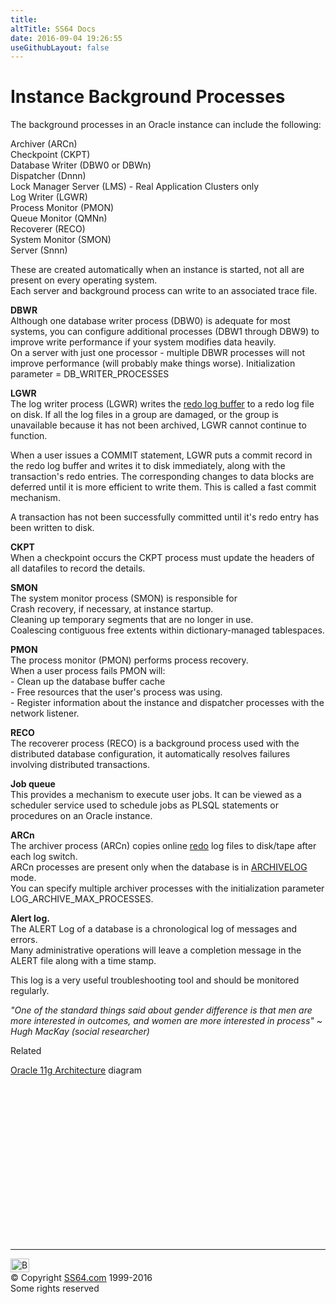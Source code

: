 ```yaml
---
title:
altTitle: SS64 Docs
date: 2016-09-04 19:26:55
useGithubLayout: false
---
```

<!-- #BeginLibraryItem "/Library/head_orasyntax.lbi" --><!-- #EndLibraryItem --><h1>Instance Background Processes</h1>
<p>The background processes in an Oracle instance can include the following:</p>
<p>Archiver (ARCn)<br>
Checkpoint (CKPT)<br>
Database Writer (DBW0 or DBWn)<br>
Dispatcher (Dnnn)<br>
Lock Manager Server (LMS) - Real Application Clusters only<br>
Log Writer (LGWR)<br>
Process Monitor (PMON)<br>
Queue Monitor (QMNn)<br>
Recoverer (RECO)<br>
System Monitor (SMON)<br>
Server (Snnn)</p>
<p>These are created automatically when an instance is started, not all are present on every operating system.<br>
Each server and background process can write to an associated trace file.</p>
<p><b>DBWR</b><br>
Although one database writer process (DBW0) is adequate for most systems, you can configure additional processes (DBW1 through DBW9) to improve write performance
if your system modifies data heavily. <br>
On a server with just one processor - multiple DBWR processes will not improve performance (will probably make things worse). Initialization parameter = DB_WRITER_PROCESSES</p>
<p><b>LGWR</b><br>
The log writer process (LGWR) writes the <a href="syntax-redo.html">redo log buffer</a> to a redo log file
on disk. If all the log files in a group are damaged, or the group is unavailable because it has not been archived, LGWR cannot continue to function.</p>
<p>When a user issues a COMMIT statement, LGWR puts a commit record in the redo log buffer and writes it to disk immediately, along with the transaction's
redo entries. The corresponding changes to data blocks are deferred until it is more efficient to write them. This is called a fast commit mechanism.</p>
<p>A transaction has not been successfully committed until it's redo entry has been written to disk.</p>
<p><b>CKPT</b><br>
When a checkpoint occurs the CKPT process must update the headers of all datafiles to record the details.</p>
<p><b>SMON</b><br>
The system monitor process (SMON) is responsible for <br>
Crash recovery, if necessary, at instance startup. <br>
Cleaning up temporary segments that are no longer in use.<br>
Coalescing contiguous free extents within dictionary-managed tablespaces.</p>
<p><b>PMON</b><br>
The process monitor (PMON) performs process recovery.<br>
When a user process fails PMON will:<br>
- Clean up the database buffer cache <br>
- Free resources
that the user's process was using.<br>
- Register information about the instance and dispatcher processes with the network listener.</p>
<p><b>RECO</b><br>
The recoverer process (RECO) is a background process used with the distributed database configuration, it automatically resolves failures involving distributed transactions.</p>
<p><b>Job queue </b><br>
This provides a mechanism to execute user jobs. It can be viewed as a scheduler service used to schedule jobs as PLSQL statements or procedures on an Oracle instance.</p>
<p><b>ARCn</b><br>
The archiver process (ARCn) copies online <a href="syntax-redo.html">redo</a> log files to disk/tape after each log switch. <br>
ARCn processes are present only when the database is in <a href="clause_archive.html">ARCHIVELOG</a> mode.<br>
You can specify multiple archiver processes with the initialization parameter <br>
LOG_ARCHIVE_MAX_PROCESSES.</p>
<p><b>Alert log. </b><br>
The ALERT Log of a database is a chronological log of messages and errors.<br>
Many  administrative operations will leave a completion message in the ALERT file  along with a time stamp.</p>
<p>This log is a very useful troubleshooting tool and should be monitored regularly.</p>
<p class="quote"><i>"One of the standard things said about gender  difference is that men are more interested in outcomes, and women are more interested in process" ~ Hugh MacKay (social researcher)</i></p>
<p>Related</p>
<p><a href="syntax-architecture.html">Oracle 11g Architecture</a> diagram</p><!-- #BeginLibraryItem "/Library/foot_ora.lbi" --><p>
<!-- oracle-footer -->
<ins class="adsbygoogle" style="display:inline-block;width:300px;height:250px" data-ad-client="ca-pub-6140977852749469" data-ad-slot="4275490898"></ins>
<script>
(adsbygoogle = window.adsbygoogle || []).push({});
</script></p>
<hr>
<div id="bl" class="footer"><a href="syntax-instance.html#"><img src="../images/top.png" width="30" height="22" alt="Back to the Top"></a></div>
<div id="br" class="footer, tagline">© Copyright <a href="../index.html">SS64.com</a> 1999-2016<br>
Some rights reserved</div><!-- #EndLibraryItem -->


